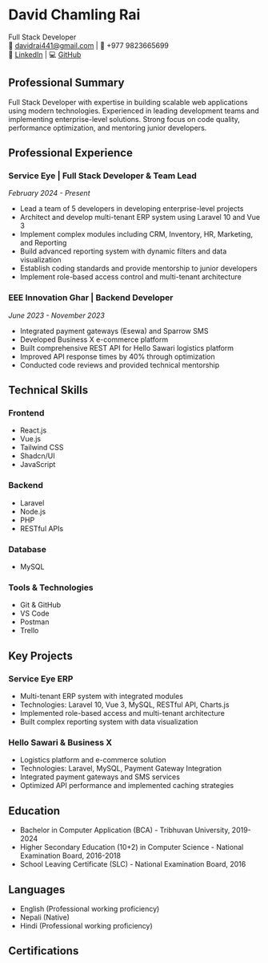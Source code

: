 # David Chamling Rai

Full Stack Developer  
📧 davidrai441@gmail.com | 📱 +977 9823665699  
🔗 [LinkedIn](https://www.linkedin.com/in/david-chamling-rai-019ab426a) | 💻 [GitHub](https://github.com/wadangkaa)

## Professional Summary

Full Stack Developer with expertise in building scalable web applications using modern technologies. Experienced in leading development teams and implementing enterprise-level solutions. Strong focus on code quality, performance optimization, and mentoring junior developers.

## Professional Experience

### Service Eye | Full Stack Developer & Team Lead

_February 2024 - Present_

- Lead a team of 5 developers in developing enterprise-level projects
- Architect and develop multi-tenant ERP system using Laravel 10 and Vue 3
- Implement complex modules including CRM, Inventory, HR, Marketing, and Reporting
- Build advanced reporting system with dynamic filters and data visualization
- Establish coding standards and provide mentorship to junior developers
- Implement role-based access control and multi-tenant architecture

### EEE Innovation Ghar | Backend Developer

_June 2023 - November 2023_

- Integrated payment gateways (Esewa) and Sparrow SMS
- Developed Business X e-commerce platform
- Built comprehensive REST API for Hello Sawari logistics platform
- Improved API response times by 40% through optimization
- Conducted code reviews and provided technical mentorship

## Technical Skills

### Frontend

- React.js
- Vue.js
- Tailwind CSS
- Shadcn/UI
- JavaScript

### Backend

- Laravel
- Node.js
- PHP
- RESTful APIs

### Database

- MySQL

### Tools & Technologies

- Git & GitHub
- VS Code
- Postman
- Trello

## Key Projects

### Service Eye ERP

- Multi-tenant ERP system with integrated modules
- Technologies: Laravel 10, Vue 3, MySQL, RESTful API, Charts.js
- Implemented role-based access and multi-tenant architecture
- Built complex reporting system with data visualization

### Hello Sawari & Business X

- Logistics platform and e-commerce solution
- Technologies: Laravel, MySQL, Payment Gateway Integration
- Integrated payment gateways and SMS services
- Optimized API performance and implemented caching strategies

## Education

- Bachelor in Computer Application (BCA) - Tribhuvan University, 2019-2024
- Higher Secondary Education (10+2) in Computer Science - National Examination Board, 2016-2018  
- School Leaving Certificate (SLC) - National Examination Board, 2016

## Languages

- English (Professional working proficiency)
- Nepali (Native)
- Hindi (Professional working proficiency)

## Certifications

<!-- - AWS Certified Cloud Practitioner
- Meta Frontend Developer Professional Certificate
- Google IT Support Professional Certificate -->
